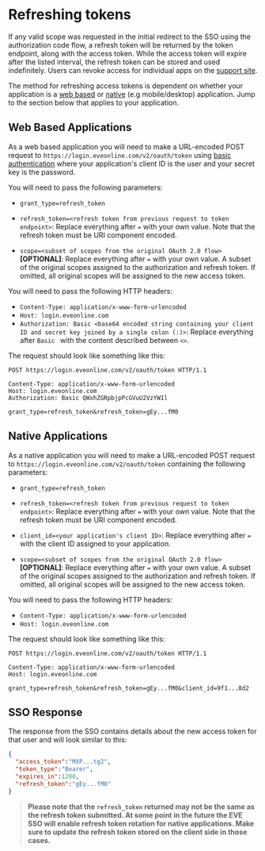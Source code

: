 # Refreshing tokens

If any valid scope was requested in the initial redirect to the SSO using the authorization code flow, a refresh token will be returned by the token endpoint, along with the access token. While the access token will expire after the listed interval, the refresh token can be stored and used indefinitely. Users can revoke access for individual apps on the [support site](https://community.eveonline.com/support/third-party-applications/).

The method for refreshing access tokens is dependent on whether your application is a [web based](web_based_sso_flow.md) or [native](native_sso_flow.md) (e.g mobile/desktop) application. Jump to the section below that applies to your application.

## Web Based Applications
As a web based application you will need to make a URL-encoded POST request to `https://login.eveonline.com/v2/oauth/token` using [basic authentication]((https://en.wikipedia.org/wiki/Basic_access_authentication)) where your application's client ID is the user and your secret key is the password.

You will need to pass the following parameters:

- `grant_type=refresh_token`

- `refresh_token=<refresh token from previous request to token endpoint>`: Replace everything after `=` with your own value. Note that the refresh token must be URI component encoded.

- `scope=<subset of scopes from the original OAuth 2.0 flow>` **[OPTIONAL]**: Replace everything after `=` with your own value. A subset of the original scopes assigned to the authorization and refresh token. If omitted, all original scopes will be assigned to the new access token.

You will need to pass the following HTTP headers:

- `Content-Type: application/x-www-form-urlencoded`
- `Host: login.eveonline.com`
- `Authorization: Basic <base64 encoded string containing your client ID and secret key joined by a single colon (:)>`: Replace everything after `Basic ` with the content described between `<>`.

The request should look like something like this:

```http
POST https://login.eveonline.com/v2/oauth/token HTTP/1.1

Content-Type: application/x-www-form-urlencoded
Host: login.eveonline.com
Authorization: Basic QWxhZGRpbjpPcGVuU2VzYW1l  

grant_type=refresh_token&refresh_token=gEy...fM0
```
## Native Applications
As a native application you will need to make a URL-encoded POST request to `https://login.eveonline.com/v2/oauth/token` containing the following parameters:

- `grant_type=refresh_token`

- `refresh_token=<refresh token from previous request to token endpoint>`: Replace everything after `=` with your own value. Note that the refresh token must be URI component encoded.

- `client_id=<your application's client ID>`: Replace everything after `=` with the client ID assigned to your application.

- `scope=<subset of scopes from the original OAuth 2.0 flow>` **[OPTIONAL]**: Replace everything after `=` with your own value. A subset of the original scopes assigned to the authorization and refresh token. If omitted, all original scopes will be assigned to the new access token.

You will need to pass the following HTTP headers:

- `Content-Type: application/x-www-form-urlencoded`
- `Host: login.eveonline.com`

The request should look like something like this:

```http
POST https://login.eveonline.com/v2/oauth/token HTTP/1.1

Content-Type: application/x-www-form-urlencoded
Host: login.eveonline.com

grant_type=refresh_token&refresh_token=gEy...fM0&client_id=9f1...8d2
```

## SSO Response
The response from the SSO contains details about the new access token for that user and will look similar to this:

```json
{
  "access_token":"MXP...tg2",
  "token_type":"Bearer",
  "expires_in":1200,
  "refresh_token":"gEy...fM0"
}
```

>**Please note that the `refresh_token` returned may not be the same as the refresh token submitted. At some point in the future the EVE SSO will enable refresh token rotation for native applications. Make sure to update the refresh token stored on the client side in those cases.**
